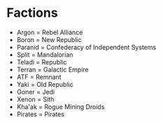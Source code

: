 # Factions

* Argon = Rebel Alliance
* Boron = New Republic
* Paranid = Confederacy of Independent Systems
* Split = Mandalorian
* Teladi = Republic
* Terran = Galactic Empire
* ATF = Remnant
* Yaki = Old Republic
* Goner = Jedi
* Xenon = Sith
* Kha'ak = Rogue Mining Droids
* Pirates = Pirates
